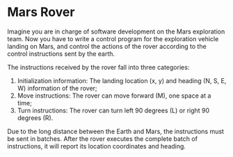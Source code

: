 # Mars Rover

Imagine you are in charge of software development on the Mars exploration team. Now you have to write a control program
for the exploration vehicle landing on Mars, and control the actions of the rover according to the control instructions
sent by the earth.

The instructions received by the rover fall into three categories:

1. Initialization information:
   The landing location (x, y) and heading (N, S, E, W) information of the rover;
2. Move instructions:
   The rover can move forward (M), one space at a time;
3. Turn instructions:
   The rover can turn left 90 degrees (L) or right 90 degrees (R).

Due to the long distance between the Earth and Mars, the instructions must be sent in batches. After the rover executes
the complete batch of instructions, it will report its location coordinates and heading.